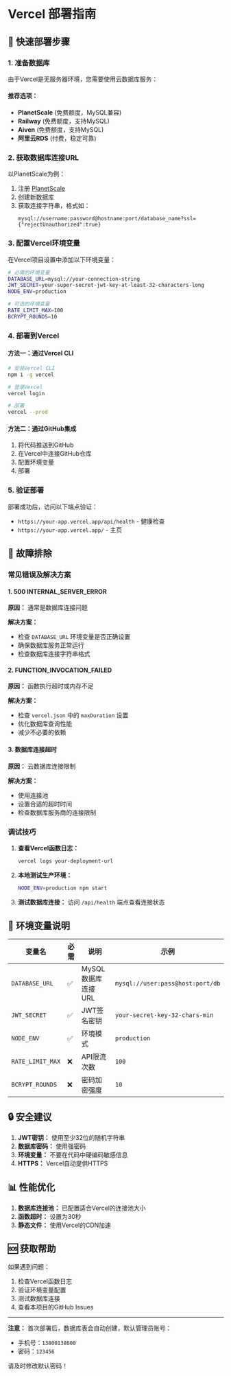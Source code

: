 # Vercel 部署指南

## 🚀 快速部署步骤

### 1. 准备数据库

由于Vercel是无服务器环境，您需要使用云数据库服务：

#### 推荐选项：
- **PlanetScale** (免费额度，MySQL兼容)
- **Railway** (免费额度，支持MySQL)
- **Aiven** (免费额度，支持MySQL)
- **阿里云RDS** (付费，稳定可靠)

### 2. 获取数据库连接URL

以PlanetScale为例：
1. 注册 [PlanetScale](https://planetscale.com/)
2. 创建新数据库
3. 获取连接字符串，格式如：
   ```
   mysql://username:password@hostname:port/database_name?ssl={"rejectUnauthorized":true}
   ```

### 3. 配置Vercel环境变量

在Vercel项目设置中添加以下环境变量：

```bash
# 必需的环境变量
DATABASE_URL=mysql://your-connection-string
JWT_SECRET=your-super-secret-jwt-key-at-least-32-characters-long
NODE_ENV=production

# 可选的环境变量
RATE_LIMIT_MAX=100
BCRYPT_ROUNDS=10
```

### 4. 部署到Vercel

#### 方法一：通过Vercel CLI
```bash
# 安装Vercel CLI
npm i -g vercel

# 登录Vercel
vercel login

# 部署
vercel --prod
```

#### 方法二：通过GitHub集成
1. 将代码推送到GitHub
2. 在Vercel中连接GitHub仓库
3. 配置环境变量
4. 部署

### 5. 验证部署

部署成功后，访问以下端点验证：

- `https://your-app.vercel.app/api/health` - 健康检查
- `https://your-app.vercel.app/` - 主页

## 🔧 故障排除

### 常见错误及解决方案

#### 1. 500 INTERNAL_SERVER_ERROR
**原因：** 通常是数据库连接问题

**解决方案：**
- 检查 `DATABASE_URL` 环境变量是否正确设置
- 确保数据库服务正常运行
- 检查数据库连接字符串格式

#### 2. FUNCTION_INVOCATION_FAILED
**原因：** 函数执行超时或内存不足

**解决方案：**
- 检查 `vercel.json` 中的 `maxDuration` 设置
- 优化数据库查询性能
- 减少不必要的依赖

#### 3. 数据库连接超时
**原因：** 云数据库连接限制

**解决方案：**
- 使用连接池
- 设置合适的超时时间
- 检查数据库服务商的连接限制

### 调试技巧

1. **查看Vercel函数日志：**
   ```bash
   vercel logs your-deployment-url
   ```

2. **本地测试生产环境：**
   ```bash
   NODE_ENV=production npm start
   ```

3. **测试数据库连接：**
   访问 `/api/health` 端点查看连接状态

## 📝 环境变量说明

| 变量名 | 必需 | 说明 | 示例 |
|--------|------|------|------|
| `DATABASE_URL` | ✅ | MySQL数据库连接URL | `mysql://user:pass@host:port/db` |
| `JWT_SECRET` | ✅ | JWT签名密钥 | `your-secret-key-32-chars-min` |
| `NODE_ENV` | ✅ | 环境模式 | `production` |
| `RATE_LIMIT_MAX` | ❌ | API限流次数 | `100` |
| `BCRYPT_ROUNDS` | ❌ | 密码加密强度 | `10` |

## 🔒 安全建议

1. **JWT密钥：** 使用至少32位的随机字符串
2. **数据库密码：** 使用强密码
3. **环境变量：** 不要在代码中硬编码敏感信息
4. **HTTPS：** Vercel自动提供HTTPS

## 📊 性能优化

1. **数据库连接池：** 已配置适合Vercel的连接池大小
2. **函数超时：** 设置为30秒
3. **静态文件：** 使用Vercel的CDN加速

## 🆘 获取帮助

如果遇到问题：
1. 检查Vercel函数日志
2. 验证环境变量配置
3. 测试数据库连接
4. 查看本项目的GitHub Issues

---

**注意：** 首次部署后，数据库表会自动创建，默认管理员账号：
- 手机号：`13800138000`
- 密码：`123456`

请及时修改默认密码！ 